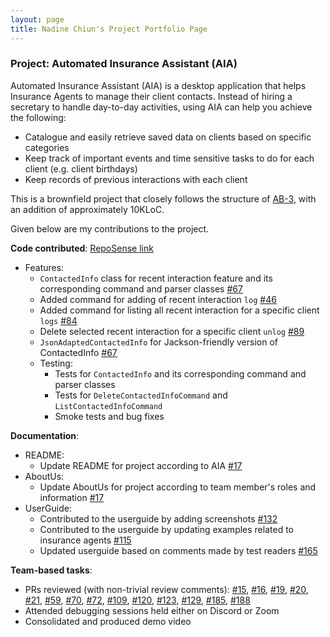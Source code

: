 ```yaml
---
layout: page
title: Nadine Chiun's Project Portfolio Page
---
```


### Project: Automated Insurance Assistant (AIA)

Automated Insurance Assistant (AIA) is a desktop application that helps Insurance Agents to manage their client contacts.
Instead of hiring a secretary to handle day-to-day activities, using AIA can help you achieve the following:

- Catalogue and easily retrieve saved data on clients based on specific categories
- Keep track of important events and time sensitive tasks to do for each client (e.g. client birthdays)
- Keep records of previous interactions with each client

This is a brownfield project that closely follows the structure of
[AB-3](https://se-education.org/addressbook-level3/DeveloperGuide.html), with an addition of approximately 10KLoC.

Given below are my contributions to the project.

**Code contributed**: [RepoSense link](https://nus-cs2103-ay2122s2.github.io/tp-dashboard/?search=bloodofme&breakdown=true) </br>
* Features:
  - `ContactedInfo` class for recent interaction feature and its corresponding command and parser classes [\#67](https://github.com/AY2122S2-CS2103T-T17-3/tp/pull/67)
  - Added command for adding of recent interaction `log` [\#46](https://github.com/AY2122S2-CS2103T-T17-3/tp/pull/46)
  - Added command for listing all recent interaction for a specific client `logs` [\#84](https://github.com/AY2122S2-CS2103T-T17-3/tp/pull/84)
  - Delete selected recent interaction for a specific client `unlog` [\#89](https://github.com/AY2122S2-CS2103T-T17-3/tp/pull/89)
  - `JsonAdaptedContactedInfo` for Jackson-friendly version of ContactedInfo [\#67](https://github.com/AY2122S2-CS2103T-T17-3/tp/pull/67)
  - Testing:
    - Tests for `ContactedInfo` and its corresponding command and parser classes
    - Tests for `DeleteContactedInfoCommand` and `ListContactedInfoCommand`
    - Smoke tests and bug fixes

**Documentation**:
* README:
  * Update README for project according to AIA [\#17](https://github.com/AY2122S2-CS2103T-T17-3/tp/pull/17)
* AboutUs:
  * Update AboutUs for project according to team member's roles and information [\#17](https://github.com/AY2122S2-CS2103T-T17-3/tp/pull/17)
* UserGuide:
  * Contributed to the userguide by adding screenshots [\#132](https://github.com/AY2122S2-CS2103T-T17-3/tp/pull/132)
  * Contributed to the userguide by updating examples related to insurance agents [\#115](https://github.com/AY2122S2-CS2103T-T17-3/tp/pull/115)
  * Updated userguide based on comments made by test readers [\#165](https://github.com/AY2122S2-CS2103T-T17-3/tp/pull/165)

**Team-based tasks**:
* PRs reviewed (with non-trivial review comments): [\#15](https://github.com/AY2122S2-CS2103T-T17-3/tp/pull/15), [\#16](https://github.com/AY2122S2-CS2103T-T17-3/tp/pull/16),
[\#19](https://github.com/AY2122S2-CS2103T-T17-3/tp/pull/19), [\#20](https://github.com/AY2122S2-CS2103T-T17-3/tp/pull/20), [\#21](https://github.com/AY2122S2-CS2103T-T17-3/tp/pull/21),
[\#59](https://github.com/AY2122S2-CS2103T-T17-3/tp/pull/59), [\#70](https://github.com/AY2122S2-CS2103T-T17-3/tp/pull/70), [\#72](https://github.com/AY2122S2-CS2103T-T17-3/tp/pull/72),
[\#109](https://github.com/AY2122S2-CS2103T-T17-3/tp/pull/109), [\#120](https://github.com/AY2122S2-CS2103T-T17-3/tp/pull/120), [\#123](https://github.com/AY2122S2-CS2103T-T17-3/tp/pull/123),
[\#129](https://github.com/AY2122S2-CS2103T-T17-3/tp/pull/129), [\#185](https://github.com/AY2122S2-CS2103T-T17-3/tp/pull/185), [\#188](https://github.com/AY2122S2-CS2103T-T17-3/tp/pull/188)
* Attended debugging sessions held either on Discord or Zoom
* Consolidated and produced demo video
